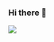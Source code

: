 ### Hi there 👋

![](https://komarev.com/ghpvc/?username=2019331101-Tanjumul&color=blueviolet&style=for-the-badge)


<!--
**2019331101-Tanjumul/2019331101-Tanjumul** is a ✨ _special_ ✨ repository because its `README.md` (this file) appears on your GitHub profile.

Here are some ideas to get you started:

- 🔭 I’m currently working on ...
- 🌱 I’m currently learning ...
- 👯 I’m looking to collaborate on ...
- 🤔 I’m looking for help with ...
- 💬 Ask me about ...
- 📫 How to reach me: ...
- 😄 Pronouns: ...
- ⚡ Fun fact: ...
-->
